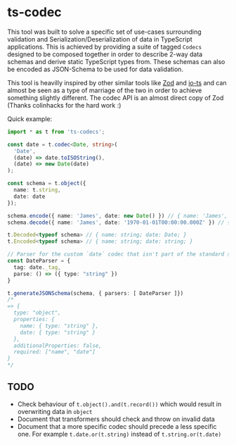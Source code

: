 # ts-codec

This tool was built to solve a specific set of use-cases surrounding validation and Serialization/Deserialization of data in TypeScript applications. This is achieved by providing a suite of tagged `Codecs` designed to be composed together in order to describe 2-way data schemas and derive static TypeScript types from. These schemas can also be encoded as JSON-Schema to be used for data validation.

This tool is heavilly inspired by other similar tools like [Zod](https://github.com/colinhacks/zod) and [io-ts](https://github.com/gcanti/io-ts) and can almost be seen as a type of marriage of the two in order to achieve something slightly different. The codec API is an almost direct copy of Zod (Thanks colinhacks for the hard work :)

Quick example:

```ts
import * as t from 'ts-codecs';

const date = t.codec<Date, string>(
  'Date',
  (date) => date.toISOString(),
  (date) => new Date(date)
);

const schema = t.object({
  name: t.string,
  date: date
});

schema.encode({ name: 'James', date: new Date() }) // { name: 'James', date: '1970-01-01T00:00:00.000Z' }
schema.decode({ name: 'James', date: '1970-01-01T00:00:00.000Z' }) // { name: 'James', date: 1970-01-01T00:00:00.000Z }

t.Decoded<typeof schema> // { name: string; date: Date; }
t.Encoded<typeof schema> // { name: string; date: string; }

// Parser for the custom `date` codec that isn't part of the standard set provided by ts-codecs
const DateParser = {
  tag: date._tag,
  parse: () => ({ type: "string" })
}

t.generateJSONSchema(schema, { parsers: [ DateParser ]})
/*
=> {
  type: "object",
  properties: {
    name: { type: "string" },
    date: { type: "string" }
  },
  additionalProperties: false,
  required: ["name", "date"]
}
*/
```

## TODO

- Check behaviour of `t.object().and(t.record())` which would result in overwriting data in `object`
- Document that transformers should check and throw on invalid data
- Document that a more specific codec should precede a less specific one. For example `t.date.or(t.string)` instead of `t.string.or(t.date)`

